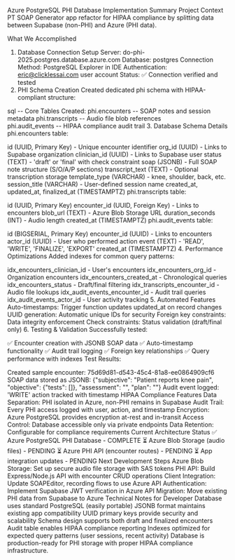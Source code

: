 Azure PostgreSQL PHI Database Implementation Summary
Project Context
PT SOAP Generator app refactor for HIPAA compliance by splitting data between Supabase (non-PHI) and Azure (PHI data).

What We Accomplished
1. Database Connection Setup
Server: do-phi-2025.postgres.database.azure.com
Database: postgres
Connection Method: PostgreSQL Explorer in IDE
Authentication: eric@clicklessai.com user account
Status: ✅ Connection verified and tested
2. PHI Schema Creation
Created dedicated phi schema with HIPAA-compliant structure:

sql
-- Core Tables Created:
phi.encounters      -- SOAP notes and session metadata
phi.transcripts     -- Audio file blob references  
phi.audit_events    -- HIPAA compliance audit trail
3. Database Schema Details
phi.encounters table:

id (UUID, Primary Key) - Unique encounter identifier
org_id (UUID) - Links to Supabase organization
clinician_id (UUID) - Links to Supabase user
status (TEXT) - 'draft' or 'final' with check constraint
soap (JSONB) - Full SOAP note structure (S/O/A/P sections)
transcript_text (TEXT) - Optional transcription storage
template_type (VARCHAR) - knee, shoulder, back, etc.
session_title (VARCHAR) - User-defined session name
created_at, updated_at, finalized_at (TIMESTAMPTZ)
phi.transcripts table:

id (UUID, Primary Key)
encounter_id (UUID, Foreign Key) - Links to encounters
blob_url (TEXT) - Azure Blob Storage URL
duration_seconds (INT) - Audio length
created_at (TIMESTAMPTZ)
phi.audit_events table:

id (BIGSERIAL, Primary Key)
encounter_id (UUID) - Links to encounters
actor_id (UUID) - User who performed action
event (TEXT) - 'READ', 'WRITE', 'FINALIZE', 'EXPORT'
created_at (TIMESTAMPTZ)
4. Performance Optimizations
Added indexes for common query patterns:

idx_encounters_clinician_id - User's encounters
idx_encounters_org_id - Organization encounters
idx_encounters_created_at - Chronological queries
idx_encounters_status - Draft/final filtering
idx_transcripts_encounter_id - Audio file lookups
idx_audit_events_encounter_id - Audit trail queries
idx_audit_events_actor_id - User activity tracking
5. Automated Features
Auto-timestamps: Trigger function updates updated_at on record changes
UUID generation: Automatic unique IDs for security
Foreign key constraints: Data integrity enforcement
Check constraints: Status validation (draft/final only)
6. Testing & Validation
Successfully tested:

✅ Encounter creation with JSONB SOAP data
✅ Auto-timestamp functionality
✅ Audit trail logging
✅ Foreign key relationships
✅ Query performance with indexes
Test Results:

Created sample encounter: 75d69d81-d543-45c4-81a8-ee0864909cf6
SOAP data stored as JSONB: {"subjective": "Patient reports knee pain", "objective": {"tests": []}, "assessment": "", "plan": ""}
Audit event logged: 'WRITE' action tracked with timestamp
HIPAA Compliance Features
Data Separation: PHI isolated in Azure, non-PHI remains in Supabase
Audit Trail: Every PHI access logged with user, action, and timestamp
Encryption: Azure PostgreSQL provides encryption at-rest and in-transit
Access Control: Database accessible only via private endpoints
Data Retention: Configurable for compliance requirements
Current Architecture Status
✅ Azure PostgreSQL PHI Database - COMPLETE
⏳ Azure Blob Storage (audio files) - PENDING
⏳ Azure PHI API (encounter routes) - PENDING
⏳ App integration updates - PENDING
Next Development Steps
Azure Blob Storage: Set up secure audio file storage with SAS tokens
PHI API: Build Express/Node.js API with encounter CRUD operations
Client Integration: Update SOAPEditor, recording flows to use Azure API
Authentication: Implement Supabase JWT verification in Azure API
Migration: Move existing PHI data from Supabase to Azure
Technical Notes for Developer
Database uses standard PostgreSQL (easily portable)
JSONB format maintains existing app compatibility
UUID primary keys provide security and scalability
Schema design supports both draft and finalized encounters
Audit table enables HIPAA compliance reporting
Indexes optimized for expected query patterns (user sessions, recent activity)
Database is production-ready for PHI storage with proper HIPAA compliance infrastructure.